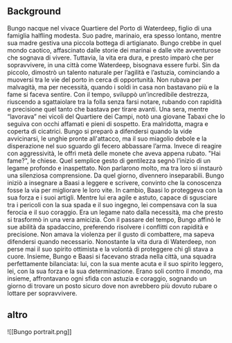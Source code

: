 ## Background
Bungo nacque nel vivace Quartiere del Porto di Waterdeep, figlio di una famiglia halfling modesta. Suo padre, marinaio, era spesso lontano, mentre sua madre gestiva una piccola bottega di artigianato. 
Bungo crebbe in quel mondo caotico, affascinato dalle storie dei marinai e dalle vite avventurose che sognava di vivere. Tuttavia, la vita era dura, e presto imparò che per sopravvivere, in una città come Waterdeep, bisognava essere furbi. 
Sin da piccolo, dimostrò un talento naturale per l’agilità e l’astuzia, cominciando a muoversi tra le vie del porto in cerca di opportunità. Non rubava per malvagità, ma per necessità, quando i soldi in casa non bastavano più e la fame si faceva sentire. Con il tempo, sviluppò un’incredibile destrezza, riuscendo a sgattaiolare tra la folla senza farsi notare, rubando con rapidità e precisione quel tanto che bastava per tirare avanti. 
Una sera, mentre “lavorava” nei vicoli del Quartiere dei Campi, notò una giovane Tabaxi che lo seguiva con occhi affamati e pieni di sospetto. Era malridotta, magra e coperta di cicatrici. Bungo si preparò a difendersi quando la vide avvicinarsi, le unghie pronte all'attacco, ma il suo miagolio debole e la disperazione nel suo sguardo gli fecero abbassare l’arma. Invece di reagire con aggressività, le offrì metà delle monete che aveva appena rubato. "Hai fame?", le chiese. Quel semplice gesto di gentilezza segnò l’inizio di un legame profondo e inaspettato. Non parlarono molto, ma tra loro si instaurò una silenziosa comprensione. 
Da quel giorno, divennero inseparabili. Bungo iniziò a insegnare a Baasi a leggere e scrivere, convinto che la conoscenza fosse la via per migliorare le loro vite. In cambio, Baasi lo proteggeva con la sua forza e i suoi artigli. 
Mentre lui era agile e astuto, capace di sgusciare tra i pericoli con la sua spada e il suo ingegno, lei compensava con la sua ferocia e il suo coraggio. Era un legame nato dalla necessità, ma che presto si trasformò in una vera amicizia. 
Con il passare del tempo, Bungo affinò le sue abilità da spadaccino, preferendo risolvere i conflitti con rapidità e precisione. Non amava la violenza per il gusto di combattere, ma sapeva difendersi quando necessario. Nonostante la vita dura di Waterdeep, non perse mai il suo spirito ottimista e la volontà di proteggere chi gli stava a cuore. 
Insieme, Bungo e Baasi si facevano strada nella città, una squadra perfettamente bilanciata: lui, con la sua mente acuta e il suo spirito leggero, lei, con la sua forza e la sua determinazione. Erano soli contro il mondo, ma insieme, affrontavano ogni sfida con astuzia e coraggio, sognando un giorno di trovare un posto sicuro dove non avrebbero più dovuto rubare o lottare per sopravvivere.

## altro
![[Bungo portrait.png]]